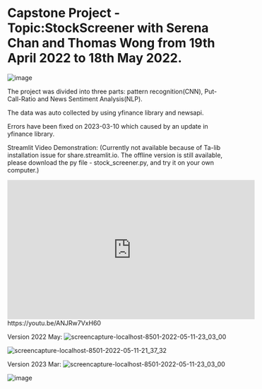 # Capstone Project - Topic:StockScreener with Serena Chan and Thomas Wong from 19th April 2022 to 18th May 2022.
![image](https://user-images.githubusercontent.com/97008731/168753248-ba9bf466-e638-49fd-983d-33550cddb604.png)

The project was divided into three parts: pattern recognition(CNN), Put-Call-Ratio and News Sentiment Analysis(NLP).

The data was auto collected by using yfinance library and newsapi.


Errors have been fixed on 2023-03-10 which caused by an update in yfinance library.


Streamlit Video Demonstration: (Currently not available because of Ta-lib installation issue for share.streamlit.io. The offline version is still available, please download the py file - stock_screener.py, and try it on your own computer.)
<iframe width="560" height="315" src="https://www.youtube.com/embed/ANJRw7VxH60" title="YouTube video player" frameborder="0" allow="accelerometer; autoplay; clipboard-write; encrypted-media; gyroscope; picture-in-picture; web-share" allowfullscreen></iframe>
https://youtu.be/ANJRw7VxH60

Version 2022 May:
![screencapture-localhost-8501-2022-05-11-23_03_00](https://user-images.githubusercontent.com/97008731/224282701-669c7e9b-f898-44fd-9d58-796f2c3e773e.png)

![screencapture-localhost-8501-2022-05-11-21_37_32](https://user-images.githubusercontent.com/97008731/168753506-a80bbdb5-f41f-49cd-ad5f-bf68d6eaa5e1.png)


Version 2023 Mar:
![screencapture-localhost-8501-2022-05-11-23_03_00](https://user-images.githubusercontent.com/97008731/224282732-339ff00e-f02a-4f6c-ba7b-f07e909e1d09.png)

![image](https://user-images.githubusercontent.com/97008731/224281246-dc5e214e-8365-4349-9081-541154ec9924.png)
